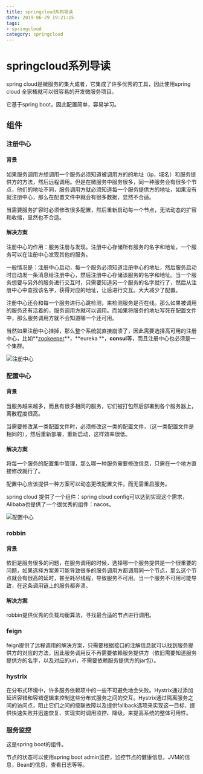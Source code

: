 ```yaml
---
title: springcloud系列导读
date: 2019-06-29 19:21:15
tags: 
- springcloud
category: springcloud
---
```


# springcloud系列导读

spring cloud是微服务的集大成者，它集成了许多优秀的工具，因此使用spring cloud 全家桶就可以很容易的开发微服务项目。

它基于spring boot，因此配置简单，容易学习。

## 组件
<!--more-->

### 注册中心

#### 背景
如果服务调用方想调用一个服务必须知道被调用方的的地址（ip，域名）和服务提供方的方法，然后远程调用。但是在微服务中服务很多，同一种服务会有很多个节点，他们的地址不同，服务调用方就必须知道每一个服务提供方的地址，如果没有就注册中心，那么在配置文件中就会有很多数据，显然不合适。

当需要服务扩容时必须修改很多配置，然后重新启动每一个节点，无法动态的扩容和收缩，显然也不合适。

#### 解决方案

注册中心的作用：服务注册与发现。注册中心存储所有服务的名字和地址，一个服务可以在注册中心发现其他的服务。

一般情况是：注册中心启动，每一个服务必须知道注册中心的地址，然后服务启动时自动发一条消息给注册中心，然后注册中心存储该服务的名字和地址。当一个服务想要与另外的服务进行交互时，只需要知道另一个服务的名字就行了，然后从注册中心中查找该名字，获得对应的地址，让后进行交互。大大减少了配置。

注册中心还会和每一个服务进行心跳检测，来检测服务是否在线。那么如果被调用的服务还有活着的，服务调用方就可以调用。而如果将服务的地址写死在配置文件中，那么服务调用方就不会知道哪一个还可用。

当然如果注册中心挂掉，那么整个系统就直接崩溃了，因此需要选择高可用的注册中心，比如**[zookeeper](https://gentlezuo.github.io/2019/05/19/zookeeper%E5%85%A5%E9%97%A8/)**，**eureka **，**consul**等，而且注册中心也必须是一个集群。


![注册中心](/springcloud系列导读/注册中心.png)


### 配置中心

#### 背景

当服务越来越多，而且有很多相同的服务，它们被打包然后部署到各个服务器上，离散程度很高。

当需要修改某一类配置文件时，必须修改这一类的配置文件，（这一类配置文件是相同的），然后重新部署，重新启动，这样效率很低。

#### 解决方案

将每一个服务的配置集中管理，那么哪一种服务需要修改信息，只需在一个地方直接修改就行了。

配置中心应该提供一种方案可以动态更改配置文件，而无需重启服务。

spring cloud 提供了一个组件：spring cloud config可以达到实现这个需求，Alibaba也提供了一个很优秀的组件：nacos。

![配置中心](/springcloud系列导读/配置中心.png)

### robbin

#### 背景

依旧是服务很多的问题，在服务调用的时候，选择哪一个服务提供是一个很重要的问题，如果选择方案差可能导致很多的服务调用方都调用同一个节点，那么这个节点就会有很高的延时，甚至耗尽线程，导致服务不可用。当一个服务不可用可能导致，在这条调用链上的服务都奔溃。

#### 解决方案

robbin提供优秀的负载均衡算法，寻找最合适的节点进行调用。

### feign

feign提供了远程调用的解决方案，只需要根据接口的注解信息就可以找到服务提供方的对应的方法，因此服务调用反不再需要依赖服务提供方（依旧需要知道服务提供方的名字，以及对应的uri，不需要依赖服务提供方的jar包）。

### hystrix

在分布式环境中，许多服务依赖项中的一些不可避免地会失败。Hystrix通过添加延迟容错和容错逻辑来控制这些分布式服务之间的交互。Hystrix通过隔离服务之间的访问点，阻止它们之间的级联故障以及提供fallback选项来实现这一目标、提供快速失败并迅速恢复、实现实时调用监控、降级，来提高系统的整体可用性。


### 服务监控

这是spring boot的组件。

节点的状态可以使用spring boot admin监控，监控节点的健康信息，JVM的信息，Bean的信息，查看日志等等。

